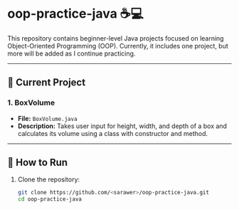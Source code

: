 # oop-practice-java ☕️💻

This repository contains beginner-level Java projects focused on learning Object-Oriented Programming (OOP). Currently, it includes one project, but more will be added as I continue practicing.

---

## 📂 Current Project

### 1. BoxVolume
- **File:** `BoxVolume.java`
- **Description:** Takes user input for height, width, and depth of a box and calculates its volume using a class with constructor and method.

---

## 🔧 How to Run

1. Clone the repository:
   ```bash
   git clone https://github.com/<sarawer>/oop-practice-java.git
   cd oop-practice-java
